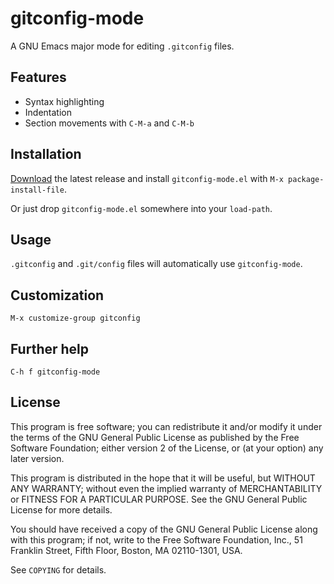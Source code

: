 gitconfig-mode
==============

A GNU Emacs major mode for editing `.gitconfig` files.

Features
--------

- Syntax highlighting
- Indentation
- Section movements with `C-M-a` and `C-M-b`

Installation
------------

[Download][] the latest release and install `gitconfig-mode.el` with `M-x
package-install-file`.

Or just drop `gitconfig-mode.el` somewhere into your `load-path`.

Usage
-----

``.gitconfig`` and ``.git/config`` files will automatically use
`gitconfig-mode`.

Customization
-------------

`M-x customize-group gitconfig`

Further help
------------

`C-h f gitconfig-mode`

License
-------

This program is free software; you can redistribute it and/or modify it under
the terms of the GNU General Public License as published by the Free Software
Foundation; either version 2 of the License, or (at your option) any later
version.

This program is distributed in the hope that it will be useful, but WITHOUT ANY
WARRANTY; without even the implied warranty of MERCHANTABILITY or FITNESS FOR A
PARTICULAR PURPOSE.  See the GNU General Public License for more details.

You should have received a copy of the GNU General Public License along with
this program; if not, write to the Free Software Foundation, Inc., 51 Franklin
Street, Fifth Floor, Boston, MA 02110-1301, USA.

See `COPYING` for details.

[download]: https://github.com/lunaryorn/gitconfig-mode/tags
